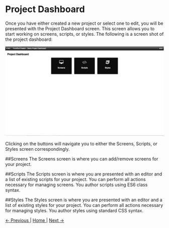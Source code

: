 # Project Dashboard

Once you have either created a new project or select one to edit, you will be presented with the Project Dashboard screen. This screen allows you to start working on screens, scripts, or styles. The following is a screen shot of the project dashboard:

![Project dashboard screen](images/project-dashboard.png)

Clicking on the buttons will navigate you to either the Screens, Scripts, or Styles screen correspondingly.

##Screens
The Screens screen is where you can add/remove screens for your project.

##Scripts
The Scripts screen is where you are presented with an editor and a list of existing scripts for your project. You can perform all actions necessary for managing screens. You author scripts using ES6 class syntax.

##Styles
The Styles screen is where you are presented with an editor and a list of existing styles for your project. You can perform all actions necessary for managing styles. You author styles using standard CSS syntax.


[ <- Previous ](projects) | [ Home ](home) | [ Next -> ](screens)
